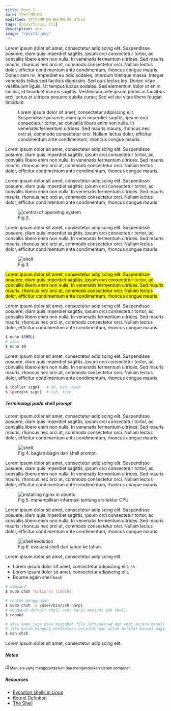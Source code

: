 ```yaml
---
title: Post 1 
date: YYYY-MM-DD 
modified: YYYY-MM-DD HH:MM:SS UTC+2
tags: [unix/linux, cli]
description: xxx
image: "/post1/.png"
---
```


Lorem ipsum dolor sit amet, consectetur adipiscing elit. Suspendisse posuere, diam quis imperdiet sagittis, ipsum orci consectetur tortor, ac convallis libero enim non nulla. In venenatis fermentum ultrices. Sed mauris mauris, rhoncus nec orci at, commodo consectetur orci. Nullam lectus dolor, efficitur condimentum ante condimentum, rhoncus congue mauris. Donec sem mi, imperdiet eu odio sodales, interdum tristique massa. Integer venenatis tellus sed facilisis dignissim. Sed quis lectus leo. Donec vitae vestibulum ligula. Ut tempus luctus sodales. Sed elementum dolor ut enim lacinia, id tincidunt mauris sagittis. Vestibulum ante ipsum primis in faucibus orci luctus et ultrices posuere cubilia curae; Sed vel dui vitae libero feugiat tincidunt.

<figure>
Lorem ipsum dolor sit amet, consectetur adipiscing elit. Suspendisse posuere, diam quis imperdiet sagittis, ipsum orci consectetur tortor, ac convallis libero enim non nulla. In venenatis fermentum ultrices. Sed mauris mauris, rhoncus nec orci at, commodo consectetur orci. Nullam lectus dolor, efficitur condimentum ante condimentum, rhoncus congue mauris. 
</figure>

Lorem ipsum dolor sit amet, consectetur adipiscing elit. Suspendisse posuere, diam quis imperdiet sagittis, ipsum orci consectetur tortor, ac convallis libero enim non nulla. In venenatis fermentum ultrices. Sed mauris mauris, rhoncus nec orci at, commodo consectetur orci. Nullam lectus dolor, efficitur condimentum ante condimentum, rhoncus congue mauris. 

Lorem ipsum dolor sit amet, consectetur adipiscing elit. Suspendisse posuere, diam quis imperdiet sagittis, ipsum orci consectetur tortor, ac convallis libero enim non nulla. In venenatis fermentum ultrices. Sed mauris mauris, rhoncus nec orci at, commodo consectetur orci. Nullam lectus dolor, efficitur condimentum ante condimentum, rhoncus congue mauris. 

<figure>
<img src="/post1/1.png" alt="central of operating system">
<figcaption>Fig 2.</figcaption>
</figure>

Lorem ipsum dolor sit amet, consectetur adipiscing elit. Suspendisse posuere, diam quis imperdiet sagittis, ipsum orci consectetur tortor, ac convallis libero enim non nulla. In venenatis fermentum ultrices. Sed mauris mauris, rhoncus nec orci at, commodo consectetur orci. Nullam lectus dolor, efficitur condimentum ante condimentum, rhoncus congue mauris. 

<figure>
<img src="/post1/shell.png" alt="shell">
<figcaption>Fig 3</figcaption>
</figure>

<mark>Lorem ipsum dolor sit amet, consectetur adipiscing elit. Suspendisse posuere, diam quis imperdiet sagittis, ipsum orci consectetur tortor, ac convallis libero enim non nulla. In venenatis fermentum ultrices. Sed mauris mauris, rhoncus nec orci at, commodo consectetur orci. Nullam lectus dolor, efficitur condimentum ante condimentum, rhoncus congue mauris. </mark>

Lorem ipsum dolor sit amet, consectetur adipiscing elit. Suspendisse posuere, diam quis imperdiet sagittis, ipsum orci consectetur tortor, ac convallis libero enim non nulla. In venenatis fermentum ultrices. Sed mauris mauris, rhoncus nec orci at, commodo consectetur orci. Nullam lectus dolor, efficitur condimentum ante condimentum, rhoncus congue mauris. 

```bash
$ echo $SHELL
# atau
$ echo $0
```

Lorem ipsum dolor sit amet, consectetur adipiscing elit. Suspendisse posuere, diam quis imperdiet sagittis, ipsum orci consectetur tortor, ac convallis libero enim non nulla. In venenatis fermentum ultrices. Sed mauris mauris, rhoncus nec orci at, commodo consectetur orci. Nullam lectus dolor, efficitur condimentum ante condimentum, rhoncus congue mauris. 

```bash
$ (dollar sign)   # sh, ksh, bash
% (percent sign)  # csh, tcsh
```

##### Terminologi pada shell prompt

Lorem ipsum dolor sit amet, consectetur adipiscing elit. Suspendisse posuere, diam quis imperdiet sagittis, ipsum orci consectetur tortor, ac convallis libero enim non nulla. In venenatis fermentum ultrices. Sed mauris mauris, rhoncus nec orci at, commodo consectetur orci. Nullam lectus dolor, efficitur condimentum ante condimentum, rhoncus congue mauris. 

<figure>
<img src="/apa-itu-shell/term_shell_prompt.png" alt="shell">
<figcaption>Fig 4. bagian-bagin dari shell prompt.</figcaption>
</figure>

Lorem ipsum dolor sit amet, consectetur adipiscing elit. Suspendisse posuere, diam quis imperdiet sagittis, ipsum orci consectetur tortor, ac convallis libero enim non nulla. In venenatis fermentum ultrices. Sed mauris mauris, rhoncus nec orci at, commodo consectetur orci. Nullam lectus dolor, efficitur condimentum ante condimentum, rhoncus congue mauris. 

<figure>
<img src="/apa-itu-shell/terminal_lscpu.gif" alt="installing nginx in ubuntu">
<figcaption>Fig 5. menampilkan informasi tentang arsitektur CPU.</figcaption>
</figure>

Lorem ipsum dolor sit amet, consectetur adipiscing elit. Suspendisse posuere, diam quis imperdiet sagittis, ipsum orci consectetur tortor, ac convallis libero enim non nulla. In venenatis fermentum ultrices. Sed mauris mauris, rhoncus nec orci at, commodo consectetur orci. Nullam lectus dolor, efficitur condimentum ante condimentum, rhoncus congue mauris. 

<figure>
<img src="/apa-itu-shell/shell_evolution.png" alt="shell evolution">
<figcaption>Fig 6. evaluasi shell dari tahun ke tahun.</figcaption>
</figure>

Lorem ipsum dolor sit amet, consectetur adipiscing elit. 

- Lorem ipsum dolor sit amet, consectetur adipiscing elit.  `sh`
- Lorem ipsum dolor sit amet, consectetur adipiscing elit. 
- Bourne again shell `bash`
  <a href="http://" target="_blank" rel="noopener">


```bash
# command
$ sudo chsh [options] [LOGIN]

# contoh penggunaan
$ sudo chsh -s /user/bin/zsh harpi
# mengubah default shell user harpi menjadi zsh shell.
$ reboot

# atau kamu juga bisa mengubah file /etc/passwd dan edit secara manual user shellnya.
# jika masih bingung manfaatkan perintah man untuk melihat manual page.
$ man chsh
```

Lorem ipsum dolor sit amet, consectetur adipiscing elit. 

##### Notes

<small id="user-ref"><sup>[[1]](#user)</sup> Manusia yang mengoperasikan dan mengendalikan sistem komputer.</small>

##### Resources

- [Evolution shells in Linux](http://developer.ibm.com/tutorials/l-linux-shells/)
- [Kernel Defintion](http://www.linfo.org/kernel.html)
- [The Shell](http://www.cis.rit.edu/class/simg211/unixintro/Shell.html)
